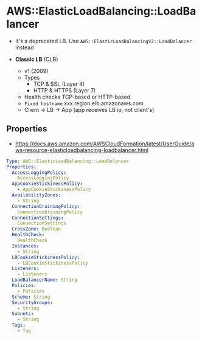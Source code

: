 # AWS::ElasticLoadBalancing::LoadBalancer

- It's a deprecated LB. Use `AWS::ElasticLoadBalancingV2::LoadBalancer` instead

- **Classic LB** (CLB)
  - v1 (2009)
  - Types
    - TCP & SSL (Layer 4)
    - HTTP & HTTPS (Layer 7)
  - Health checks TCP-based or HTTP-based
  - `Fixed hostname` xxx.region.elb.amazonaws.com
  - Client -> LB -> App (app receives LB ip, not client's)

## Properties

- <https://docs.aws.amazon.com/AWSCloudFormation/latest/UserGuide/aws-resource-elasticloadbalancing-loadbalancer.html>

```yaml
Type: AWS::ElasticLoadBalancing::LoadBalancer
Properties:
  AccessLoggingPolicy:
    AccessLoggingPolicy
  AppCookieStickinessPolicy:
    - AppCookieStickinessPolicy
  AvailabilityZones:
    - String
  ConnectionDrainingPolicy:
    ConnectionDrainingPolicy
  ConnectionSettings:
    ConnectionSettings
  CrossZone: Boolean
  HealthCheck:
    HealthCheck
  Instances:
    - String
  LBCookieStickinessPolicy:
    - LBCookieStickinessPolicy
  Listeners:
    - Listeners
  LoadBalancerName: String
  Policies:
    - Policies
  Scheme: String
  SecurityGroups:
    - String
  Subnets:
    - String
  Tags:
    - Tag
```
